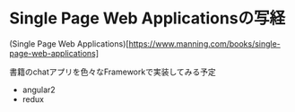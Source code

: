 # Single Page Web Applicationsの写経

(Single Page Web Applications)[https://www.manning.com/books/single-page-web-applications]

書籍のchatアプリを色々なFrameworkで実装してみる予定

- angular2
- redux
